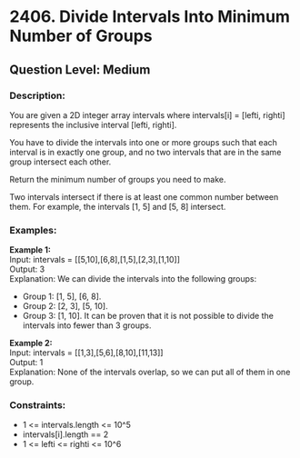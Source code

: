 # 2406. Divide Intervals Into Minimum Number of Groups
## Question Level: Medium
### Description:
You are given a 2D integer array intervals where intervals[i] = [lefti, righti] represents the inclusive interval [lefti, righti].

You have to divide the intervals into one or more groups such that each interval is in exactly one group, and no two intervals that are in the same group intersect each other.

Return the minimum number of groups you need to make.

Two intervals intersect if there is at least one common number between them. For example, the intervals [1, 5] and [5, 8] intersect.

### Examples:
<b>Example 1:</b><br>
Input: intervals = [[5,10],[6,8],[1,5],[2,3],[1,10]]<br>
Output: 3<br>
Explanation: We can divide the intervals into the following groups:<br>
- Group 1: [1, 5], [6, 8].
- Group 2: [2, 3], [5, 10].
- Group 3: [1, 10].
It can be proven that it is not possible to divide the intervals into fewer than 3 groups.<br>

<b>Example 2:</b><br>
Input: intervals = [[1,3],[5,6],[8,10],[11,13]]<br>
Output: 1<br>
Explanation: None of the intervals overlap, so we can put all of them in one group.<br>

### Constraints:

- 1 <= intervals.length <= 10^5
- intervals[i].length == 2
- 1 <= lefti <= righti <= 10^6